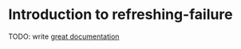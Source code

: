 # Introduction to refreshing-failure

TODO: write [great documentation](http://jacobian.org/writing/what-to-write/)

